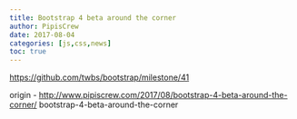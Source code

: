 ```yaml
---
title: Bootstrap 4 beta around the corner
author: PipisCrew
date: 2017-08-04
categories: [js,css,news]
toc: true
---
```


https://github.com/twbs/bootstrap/milestone/41

origin - http://www.pipiscrew.com/2017/08/bootstrap-4-beta-around-the-corner/ bootstrap-4-beta-around-the-corner